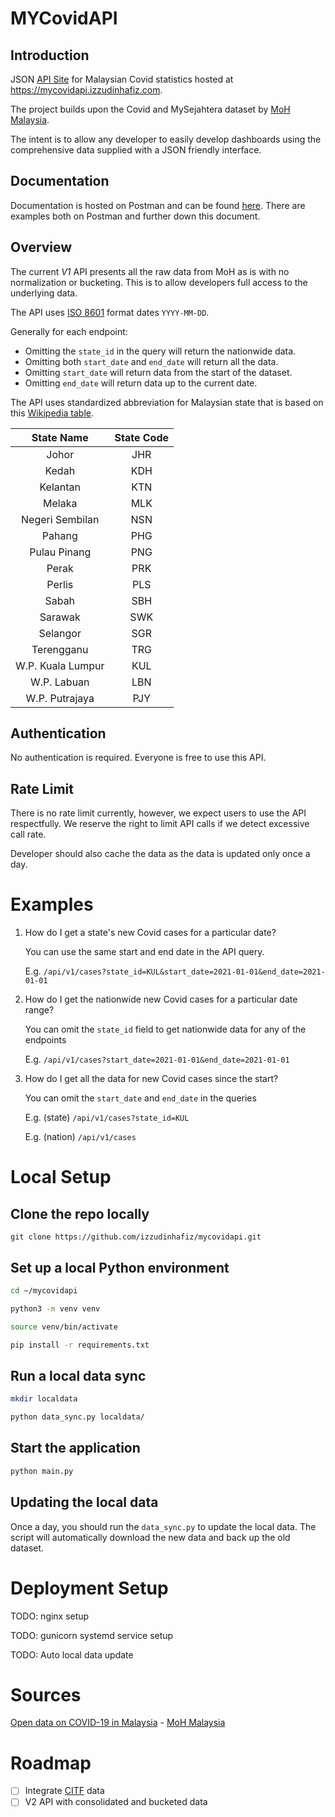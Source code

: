 # MYCovidAPI

## Introduction
JSON [API Site](https://mycovidapi.izzudinhafiz.com) for Malaysian Covid statistics hosted at https://mycovidapi.izzudinhafiz.com.

The project builds upon the Covid and MySejahtera dataset by [MoH Malaysia](https://github.com/MoH-Malaysia/covid19-public).

The intent is to allow any developer to easily develop dashboards using the comprehensive data supplied with a JSON friendly interface.

## Documentation
Documentation is hosted on Postman and can be found [here](https://documenter.getpostman.com/view/13724658/TzsbKn2w). There are examples both on Postman and further down this document.

## Overview
The current _V1_ API presents all the raw data from MoH as is with no normalization or bucketing. This is to allow developers full access to the underlying data. 

The API uses [ISO 8601](https://en.wikipedia.org/wiki/ISO_8601) format dates `YYYY-MM-DD`.

Generally for each endpoint:
- Omitting the `state_id` in the query will return the nationwide data. 
- Omitting both `start_date` and `end_date` will return all the data. 
- Omitting `start_date` will return data from the start of the dataset.
- Omitting `end_date` will return data up to the current date.

The API uses standardized abbreviation for Malaysian state that is based on this [Wikipedia table](https://en.wikipedia.org/wiki/States_and_federal_territories_of_Malaysia#States).

|    State Name     | State Code |
| :---------------: | :--------: |
|       Johor       |    JHR     |
|       Kedah       |    KDH     |
|     Kelantan      |    KTN     |
|      Melaka       |    MLK     |
|  Negeri Sembilan  |    NSN     |
|      Pahang       |    PHG     |
|   Pulau Pinang    |    PNG     |
|       Perak       |    PRK     |
|      Perlis       |    PLS     |
|       Sabah       |    SBH     |
|      Sarawak      |    SWK     |
|     Selangor      |    SGR     |
|    Terengganu     |    TRG     |
| W.P. Kuala Lumpur |    KUL     |
|    W.P. Labuan    |    LBN     |
|  W.P. Putrajaya   |    PJY     |



## Authentication
No authentication is required. Everyone is free to use this API.

## Rate Limit
There is no rate limit currently, however, we expect users to use the API respectfully. We reserve the right to limit API calls if we detect excessive call rate.

Developer should also cache the data as the data is updated only once a day.


# Examples

1. How do I get a state's new Covid cases for a particular date?

	You can use the same start and end date in the API query. 
	
	E.g. `/api/v1/cases?state_id=KUL&start_date=2021-01-01&end_date=2021-01-01`

2. How do I get the nationwide new Covid cases for a particular date range?

	You can omit the `state_id` field to get nationwide data for any of the endpoints

	E.g. `/api/v1/cases?start_date=2021-01-01&end_date=2021-01-01`

3. How do I get all the data for new Covid cases since the start?

	You can omit the `start_date` and `end_date` in the queries

	E.g. (state) `/api/v1/cases?state_id=KUL`

	E.g. (nation) `/api/v1/cases`

# Local Setup

## Clone the repo locally
`git clone https://github.com/izzudinhafiz/mycovidapi.git`

## Set up a local Python environment
```bash
cd ~/mycovidapi

python3 -m venv venv

source venv/bin/activate

pip install -r requirements.txt
```

## Run a local data sync

```bash
mkdir localdata

python data_sync.py localdata/
```

## Start the application
```bash
python main.py
```
## Updating the local data
Once a day, you should run the `data_sync.py` to update the local data. The script will automatically download the new data and back up the old dataset.

# Deployment Setup

TODO: nginx setup

TODO: gunicorn systemd service setup

TODO: Auto local data update

# Sources

[Open data on COVID-19 in Malaysia](https://github.com/MoH-Malaysia/covid19-public) - [MoH Malaysia](https://github.com/MoH-Malaysia)

# Roadmap
- [ ] Integrate [CITF](https://github.com/CITF-Malaysia/citf-public) data
- [ ] V2 API with consolidated and bucketed data